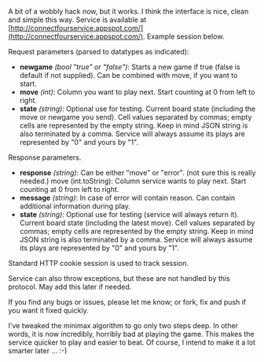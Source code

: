 A bit of a wobbly hack now, but it works. I think the interface is nice, clean and simple this way. Service is available at [http://connectfourservice.appspot.com/](http://connectfourservice.appspot.com/). Example session below.

Request parameters (parsed to datatypes as indicated):

- __newgame__ _(bool "true" or "false")_: Starts a new game if true (false is default if not supplied). Can be combined with move, if you want to start.
- __move__ _(int)_: Column you want to play next. Start counting at 0 from left to right.
- __state__ _(string)_: Optional use for testing. Current board state (including the move or newgame you send). Cell values separated by commas; empty cells are represented by the empty string. Keep in mind JSON string is also terminated by a comma. Service will always assume its plays are represented by "0" and yours by "1".

Response parameters. 

- __response__ _(string)_: Can be either "move" or "error". (not sure this is really needed.)
move (int.toString): Column service wants to play next. Start counting at 0 from left to right.
- __message__ _(string)_: In case of error will contain reason. Can contain additional information during play.
- __state__ _(string)_: Optional use for testing (service will always return it). Current board state (including the latest move). Cell values separated by commas; empty cells are represented by the empty string. Keep in mind JSON string is also terminated by a comma. Service will always assume its plays are represented by "0" and yours by "1".

Standard HTTP cookie session is used to track session.

Service can also throw exceptions, but these are not handled by this protocol. May add this later if needed.

If you find any bugs or issues, please let me know; or fork, fix and push if you want it fixed quickly.

I've tweaked the minimax algorithm to go only two steps deep. In other words, it is now incredibly, horribly bad at playing the game. This makes the service quicker to play and easier to beat. Of course, I intend to make it a lot smarter later ... :-)